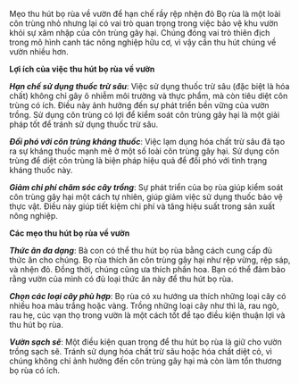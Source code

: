 Mẹo thu hút bọ rùa về vườn để hạn chế rầy rệp nhện đỏ
Bọ rùa là một loài côn trùng nhỏ nhưng lại có vai trò quan trọng trong việc bảo vệ khu vườn khỏi sự xâm nhập của côn trùng gây hại. Chúng đóng vai trò thiên địch trong mô hình canh tác nông nghiệp hữu cơ, vì vậy cần thu hút chúng về vườn nhiều hơn.

**Lợi ích của việc thu hút bọ rùa về vườn**

***Hạn chế sử dụng thuốc trừ sâu***: Việc sử dụng thuốc trừ sâu (đặc biệt là hóa chất) không chỉ gây ô nhiễm môi trường và thực phẩm, mà còn tiêu diệt côn trùng có ích. Điều này ảnh hưởng đến sự phát triển bền vững của vườn trồng. Sử dụng côn trùng có lợi để kiểm soát côn trùng gây hại là một giải pháp tốt để tránh sử dụng thuốc trừ sâu.

***Đối phó với côn trùng kháng thuốc***: Việc lạm dụng hóa chất trừ sâu đã tạo ra sự kháng thuốc mạnh mẽ ở một số loài côn trùng gây hại. Sử dụng côn trùng để diệt côn trùng là biện pháp hiệu quả để đối phó với tình trạng kháng thuốc này.

***Giảm chi phí chăm sóc cây trồng***: Sự phát triển của bọ rùa giúp kiểm soát côn trùng gây hại một cách tự nhiên, giúp giảm việc sử dụng thuốc bảo vệ thực vật. Điều này giúp tiết kiệm chi phí và tăng hiệu suất trong sản xuất nông nghiệp.

**Các mẹo thu hút bọ rùa về vườn**

***Thức ăn đa dạng***: Bà con có thể thu hút bọ rùa bằng cách cung cấp đủ thức ăn cho chúng. Bọ rùa thích ăn côn trùng gây hại như rệp vừng, rệp sáp, và nhện đỏ. Đồng thời, chúng cũng ưa thích phấn hoa. Bạn có thể đảm bảo rằng vườn của mình có đủ loại thức ăn này để thu hút bọ rùa.

***Chọn các loại cây phù hợp***: Bọ rùa có xu hướng ưa thích những loại cây có nhiều hoa màu trắng hoặc vàng. Trồng những loại cây như thì là, rau ngò, rau hẹ, cúc vạn thọ trong vườn là một cách tốt để tạo điều kiện thuận lợi và thu hút bọ rùa.

***Vườn sạch sẽ***: Một điều kiện quan trọng để thu hút bọ rùa là giữ cho vườn trồng sạch sẽ. Tránh sử dụng hóa chất trừ sâu hoặc hóa chất diệt cỏ, vì chúng không chỉ ảnh hưởng đến côn trùng gây hại mà còn làm tổn thương bọ rùa có ích.

